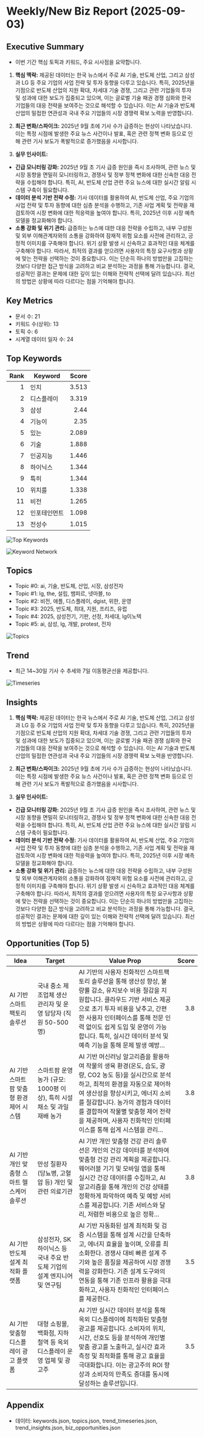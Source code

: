 # Weekly/New Biz Report (2025-09-03)

## Executive Summary

- 이번 기간 핵심 토픽과 키워드, 주요 시사점을 요약합니다.

1. **핵심 맥락:**  제공된 데이터는 한국 뉴스에서 주로 AI 기술, 반도체 산업, 그리고 삼성과 LG 등 주요 기업의 사업 전략 및 투자 동향을 다루고 있습니다.  특히, 2025년을 기점으로 반도체 산업의 지원 확대, 차세대 기술 경쟁, 그리고 관련 기업들의 투자 및 성과에 대한 보도가 집중되고 있으며,  이는 글로벌 기술 패권 경쟁 심화와 한국 기업들의 대응 전략을 보여주는 것으로 해석할 수 있습니다.  이는  AI 기술과 반도체 산업의 밀접한 연관성과  국내 주요 기업들의 시장 경쟁력 확보 노력을 반영합니다.


2. **최근 변화/스파이크:** 2025년 9월 초에 기사 수가 급증하는 현상이 나타났습니다.  이는 특정 시점에 발생한 주요 뉴스 사건이나 발표, 혹은 관련 정책 변화 등으로 인해  관련 기사 보도가 폭발적으로 증가했음을 시사합니다.


3. **실무 인사이트:**

* **긴급 모니터링 강화:** 2025년 9월 초 기사 급증 원인을 즉시 조사하여, 관련 뉴스 및 시장 동향을 면밀히 모니터링하고,  경쟁사 및 정부 정책 변화에 대한 신속한 대응 전략을 수립해야 합니다.  특히,  AI, 반도체 산업 관련 주요 뉴스에 대한 실시간 알림 시스템 구축이 필요합니다.
* **데이터 분석 기반 전략 수정:**  기사 데이터를 활용하여  AI, 반도체 산업,  주요 기업의 사업 전략 및 투자 동향에 대한 심층 분석을 수행하고,  기존 사업 계획 및 전략을 재검토하여  시장 변화에 대한 적응력을 높여야 합니다.  특히, 2025년 이후 시장 예측 모델을 정교화해야 합니다.
* **소통 강화 및 위기 관리:**  급증하는 뉴스에 대한 대응 전략을 수립하고,  내부 구성원 및 외부 이해관계자와의 소통을 강화하여  잠재적 위험 요소를 사전에 관리하고,  긍정적 이미지를 구축해야 합니다.  위기 상황 발생 시 신속하고 효과적인 대응 체계를 구축해야 합니다.
따라서,  최적의 결과를 얻으려면 사용자의 특정 요구사항과 상황에 맞는 전략을 선택하는 것이 중요합니다.  이는 단순히 하나의 방법만을 고집하는 것보다 다양한 접근 방식을 고려하고 비교 분석하는 과정을 통해 가능합니다.  결국, 성공적인 결과는  문제에 대한 깊이 있는 이해와  전략적 선택에 달려 있습니다.  최선의 방법은 상황에 따라 다르다는 점을 기억해야 합니다.

## Key Metrics

- 문서 수: 21
- 키워드 수(상위): 13
- 토픽 수: 6
- 시계열 데이터 일자 수: 24

## Top Keywords

| Rank | Keyword | Score |
|---:|---|---:|
| 1 | 인치 | 3.513 |
| 2 | 디스플레이 | 3.319 |
| 3 | 삼성 | 2.44 |
| 4 | 기능이 | 2.35 |
| 5 | 있는 | 2.089 |
| 6 | 기술 | 1.888 |
| 7 | 인공지능 | 1.446 |
| 8 | 하이닉스 | 1.344 |
| 9 | 특히 | 1.344 |
| 10 | 위치를 | 1.338 |
| 11 | 비전 | 1.265 |
| 12 | 인포테인먼트 | 1.098 |
| 13 | 전성수 | 1.015 |

![Top Keywords](fig/top_keywords.png)

![Keyword Network](fig/keyword_network.png)

## Topics

- Topic #0: ai, 기술, 반도체, 산업, 시장, 삼성전자
- Topic #1: lg, the, 설립, 뱀피르, 넷마블, to
- Topic #2: 비전, 애플, 디스플레이, dgist, 위한, 운영
- Topic #3: 2025, 반도체, 최대, 지원, 프리즈, 유럽
- Topic #4: 2025, 삼성전기, 기판, 선정, 차세대, lg이노텍
- Topic #5: ai, 삼성, lg, 개발, protest, 전자

![Topics](fig/topics.png)

## Trend

- 최근 14~30일 기사 수 추세와 7일 이동평균선을 제공합니다.

![Timeseries](fig/timeseries.png)

## Insights

1. **핵심 맥락:**  제공된 데이터는 한국 뉴스에서 주로 AI 기술, 반도체 산업, 그리고 삼성과 LG 등 주요 기업의 사업 전략 및 투자 동향을 다루고 있습니다.  특히, 2025년을 기점으로 반도체 산업의 지원 확대, 차세대 기술 경쟁, 그리고 관련 기업들의 투자 및 성과에 대한 보도가 집중되고 있으며,  이는 글로벌 기술 패권 경쟁 심화와 한국 기업들의 대응 전략을 보여주는 것으로 해석할 수 있습니다.  이는  AI 기술과 반도체 산업의 밀접한 연관성과  국내 주요 기업들의 시장 경쟁력 확보 노력을 반영합니다.


2. **최근 변화/스파이크:** 2025년 9월 초에 기사 수가 급증하는 현상이 나타났습니다.  이는 특정 시점에 발생한 주요 뉴스 사건이나 발표, 혹은 관련 정책 변화 등으로 인해  관련 기사 보도가 폭발적으로 증가했음을 시사합니다.


3. **실무 인사이트:**

* **긴급 모니터링 강화:** 2025년 9월 초 기사 급증 원인을 즉시 조사하여, 관련 뉴스 및 시장 동향을 면밀히 모니터링하고,  경쟁사 및 정부 정책 변화에 대한 신속한 대응 전략을 수립해야 합니다.  특히,  AI, 반도체 산업 관련 주요 뉴스에 대한 실시간 알림 시스템 구축이 필요합니다.
* **데이터 분석 기반 전략 수정:**  기사 데이터를 활용하여  AI, 반도체 산업,  주요 기업의 사업 전략 및 투자 동향에 대한 심층 분석을 수행하고,  기존 사업 계획 및 전략을 재검토하여  시장 변화에 대한 적응력을 높여야 합니다.  특히, 2025년 이후 시장 예측 모델을 정교화해야 합니다.
* **소통 강화 및 위기 관리:**  급증하는 뉴스에 대한 대응 전략을 수립하고,  내부 구성원 및 외부 이해관계자와의 소통을 강화하여  잠재적 위험 요소를 사전에 관리하고,  긍정적 이미지를 구축해야 합니다.  위기 상황 발생 시 신속하고 효과적인 대응 체계를 구축해야 합니다.
따라서,  최적의 결과를 얻으려면 사용자의 특정 요구사항과 상황에 맞는 전략을 선택하는 것이 중요합니다.  이는 단순히 하나의 방법만을 고집하는 것보다 다양한 접근 방식을 고려하고 비교 분석하는 과정을 통해 가능합니다.  결국, 성공적인 결과는  문제에 대한 깊이 있는 이해와  전략적 선택에 달려 있습니다.  최선의 방법은 상황에 따라 다르다는 점을 기억해야 합니다.

## Opportunities (Top 5)

| Idea | Target | Value Prop | Score |
|---|---|---|---:|
| AI 기반 스마트팩토리 솔루션 | 국내 중소 제조업체 생산 관리자 및 운영 담당자 (직원 50-500명) | AI 기반의 사용자 친화적인 스마트팩토리 솔루션을 통해 생산성 향상, 불량률 감소, 유지보수 비용 절감을 지원합니다. 클라우드 기반 서비스 제공으로 초기 투자 비용을 낮추고, 간편한 사용자 인터페이스를 통해 전문 인력 없이도 쉽게 도입 및 운영이 가능합니다. 특히, 실시간 데이터 분석 및 예측 기능을 통해 문제 발생 예방… | 3.8 |
| AI 기반 스마트팜 맞춤형 환경 제어 시스템 | 스마트팜 운영 농가 (규모: 1000평 이상), 특히 시설채소 및 과일 재배 농가 | AI 기반 머신러닝 알고리즘을 활용하여 작물의 생육 환경(온도, 습도, 광량, CO2 농도 등)을 실시간으로 분석하고, 최적의 환경을 자동으로 제어하여 생산성을 향상시키고, 에너지 소비를 절감합니다. 농가의 경험과 데이터를 결합하여 작물별 맞춤형 제어 전략을 제공하며, 사용자 친화적인 인터페이스를 통해 쉽게 시스템을 관리… | 3.8 |
| AI 기반 개인 맞춤형 스마트 헬스케어 솔루션 | 만성 질환자(당뇨병, 고혈압 등) 개인 및 관련 의료기관 | AI 기반 개인 맞춤형 건강 관리 솔루션은 개인의 건강 데이터를 분석하여 맞춤형 건강 관리 계획을 제공합니다.  웨어러블 기기 및 모바일 앱을 통해 실시간 건강 데이터를 수집하고, AI 알고리즘을 통해 개인의 건강 상태를 정확하게 파악하여 예측 및 예방 서비스를 제공합니다. 기존 서비스와 달리, 저렴한 비용으로 높은 정확… | 3.8 |
| AI 기반 반도체 설계 최적화 플랫폼 | 삼성전자, SK하이닉스 등 국내 주요 반도체 기업의 설계 엔지니어 및 연구팀 | AI 기반 자동화된 설계 최적화 및 검증 시스템을 통해 설계 시간을 단축하고, 에너지 효율을 높이며, 오류를 최소화한다. 경쟁사 대비 빠른 설계 주기와 높은 품질을 제공하여 시장 경쟁력을 강화한다.  기존 설계 도구와의 연동을 통해 기존 인프라 활용을 극대화하고, 사용자 친화적인 인터페이스를 제공한다. | 3.5 |
| AI 기반 맞춤형 디스플레이 광고 플랫폼 | 대형 쇼핑몰, 백화점, 지하철역 등 옥외 디스플레이 운영 업체 및 광고주 | AI 기반 실시간 데이터 분석을 통해 옥외 디스플레이에 최적화된 맞춤형 광고를 제공합니다.  소비자의 위치, 시간, 선호도 등을 분석하여 개인별 맞춤 광고를 노출하고, 실시간 효과 측정 및 최적화를 통해 광고 효율을 극대화합니다.  이는 광고주의 ROI 향상과 소비자의 만족도 증대를 동시에 달성하는 솔루션입니다. | 3.5 |

## Appendix

- 데이터: keywords.json, topics.json, trend_timeseries.json, trend_insights.json, biz_opportunities.json